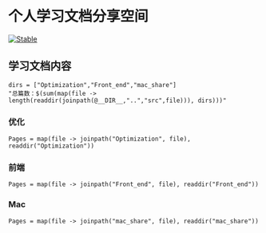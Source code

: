 # 个人学习文档分享空间

[![Stable](https://img.shields.io/badge/docs-stable-blue.svg)](https://ccchhhddd.github.io/study-notes/dev/)

## 学习文档内容

```@eval
dirs = ["Optimization","Front_end","mac_share"]
"总篇数：$(sum(map(file -> length(readdir(joinpath(@__DIR__,"..","src",file))), dirs)))"
```

### 优化

```@contents
Pages = map(file -> joinpath("Optimization", file), readdir("Optimization"))
```

### 前端
```@contents
Pages = map(file -> joinpath("Front_end", file), readdir("Front_end"))
```

### Mac
```@contents
Pages = map(file -> joinpath("mac_share", file), readdir("mac_share"))
```
